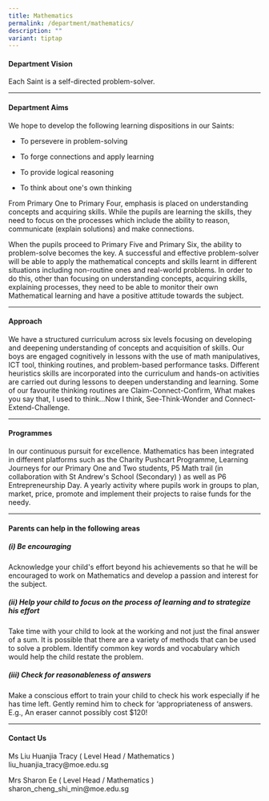 ```yaml
---
title: Mathematics
permalink: /department/mathematics/
description: ""
variant: tiptap
---
```

<h4>Department Vision</h4>
<p>Each Saint is a self-directed problem-solver.</p>
<hr>
<h4>Department Aims</h4>
<p>We hope to develop the following learning dispositions in our Saints:</p>
<ul data-tight="true" class="tight">
<li>
<p>To persevere in problem-solving</p>
</li>
<li>
<p>To forge connections and apply learning</p>
</li>
<li>
<p>To provide logical reasoning</p>
</li>
<li>
<p>To think about one's own thinking</p>
</li>
</ul>
<p>From Primary One to Primary Four, emphasis is placed on understanding
concepts and acquiring skills. While the pupils are learning the skills,
they need to focus on the processes which include the ability to reason,
communicate (explain solutions) and make connections.</p>
<p>When the pupils proceed to Primary Five and Primary Six, the ability to
problem-solve becomes the key. A successful and effective problem-solver
will be able to apply the mathematical concepts and skills learnt in different
situations including non-routine ones and real-world problems. In order
to do this, other than focusing on understanding concepts, acquiring skills,
explaining processes, they need to be able to monitor their own Mathematical
learning and have a positive attitude towards the subject.</p>
<hr>
<h4>Approach</h4>
<p>We have a structured curriculum across six levels focusing on developing
and deepening understanding of concepts and acquisition of skills. Our
boys are engaged cognitively in lessons with the use of math manipulatives,
ICT tool, thinking routines, and problem-based performance tasks. Different
heuristics skills are incorporated into the curriculum and hands-on activities
are carried out during lessons to deepen understanding and learning. Some
of our favourite thinking routines are Claim-Connect-Confirm, What makes
you say that, I used to think…Now I think, See-Think-Wonder and Connect-Extend-Challenge.</p>
<hr>
<h4>Programmes</h4>
<p>In our continuous pursuit for excellence. Mathematics has been integrated
in different platforms such as the Charity Pushcart Programme, Learning
Journeys for our Primary One and Two students, P5 Math trail (in collaboration
with St Andrew's School (Secondary) ) as well as P6 Entrepreneurship Day.
A yearly activity where pupils work in groups to plan, market, price, promote
and implement their projects to raise funds for the needy.</p>
<hr>
<h4>Parents can help in the following areas</h4>
<h5>(i) Be encouraging</h5>
<p>Acknowledge your child's effort beyond his achievements so that he will
be encouraged to work on Mathematics and develop a passion and interest
for the subject.</p>
<h5>(ii) Help your child to focus on the process of learning and to strategize his effort</h5>
<p>Take time with your child to look at the working and not just the final
answer of a sum. It is possible that there are a&nbsp;variety of methods&nbsp;that
can be used to solve a problem. Identify common key words and vocabulary
which would help the child restate the problem.</p>
<h5>(iii) Check for reasonableness of answers</h5>
<p>Make a conscious effort to train your child to check his work especially
if he has time left. Gently remind him to check for ‘appropriateness of
answers. E.g., An eraser cannot possibly cost $120!</p>
<hr>
<h4>Contact Us</h4>
<p>Ms Liu Huanjia Tracy ( Level Head / Mathematics )
<br>liu_huanjia_tracy@moe.edu.sg
<br>
</p>
<p>Mrs Sharon Ee​ ( Level Head / Mathematics )
<br>sharon_cheng_shi_min@moe.edu.sg
<br>
</p>